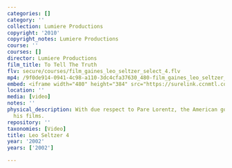 ```yaml
---
categories: []
category: ''
collection: Lumiere Productions
copyright: '2010'
copyright_notes: Lumiere Productions
course: ''
courses: []
director: Lumiere Productions
film_title: To Tell The Truth
flv: secure/courses/film_gaines_leo_seltzer_select_4.flv
mp4: /9f0de914-0941-4c98-a110-3dc4cfa37630_480-film_gaines_leo_seltzer_select_4.mp4
embed: <iframe width="480" height="384" src="https://surelink.ccnmtl.columbia.edu/video/?player=mp4_secure_stream&file=/9f0de914-0941-4c98-a110-3dc4cfa37630_480-film_gaines_leo_seltzer_select_4.mp4&width=480&height=360&poster=https://d369ay3g98xik5.cloudfront.net/thumbs/2016/11/17/9f0de914-0941-4c98-a110-3dc4cfa37630-00004.jpg&authtype=wind"></iframe>
location: ''
media: [video]
notes: ''
physical_description: With due respect to Pare Lorentz, the American government 'made'
  his films.
repository: ''
taxonomies: [Video]
title: Leo Seltzer 4
year: '2002'
years: ['2002']

---
```

